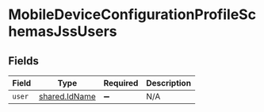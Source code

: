 # MobileDeviceConfigurationProfileSchemasJssUsers


## Fields

| Field                                          | Type                                           | Required                                       | Description                                    |
| ---------------------------------------------- | ---------------------------------------------- | ---------------------------------------------- | ---------------------------------------------- |
| `user`                                         | [shared.IdName](../../models/shared/idname.md) | :heavy_minus_sign:                             | N/A                                            |